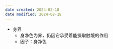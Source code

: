```yaml
---
date created: 2024-02-18
date modified: 2024-02-18
---
```

- 身界
    - 身净色为界，仍因它承受着能摄取触境的作用
    - 因子：身净色
